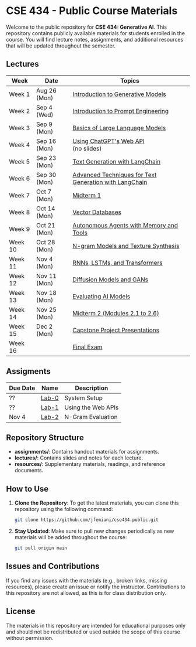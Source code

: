 # CSE 434 - Public Course Materials

Welcome to the public repository for **CSE 434: Generative AI**. This repository contains publicly available materials for students enrolled in the course. You will find lecture notes, assignments, and additional resources that will be updated throughout the semester.

## Lectures

| Week   | Date        | Topics                           |
|--------|-------------|----------------------------------|
| Week 1 | Aug 26 (Mon)| [Introduction to Generative Models](lectures/week-01/week-01-introduction-to-generative-models.md)   |
| Week 2 | Sep 4 (Wed) | [Introduction to Prompt Engineering](lectures/week-02/week-02-intro-to-prompt-engineering.md)    |
| Week 3 | Sep 9 (Mon) | [Basics of Large Language Models](lectures/week-03/week-03-basics-of-llms.md) |
| Week 4 | Sep 16 (Mon)| [Using ChatGPT's Web API](lectures/week-04/week-04-web-api-for-chatgpt.md)  <br>(no slides)   |
| Week 5 | Sep 23 (Mon)| [Text Generation with LangChain](lectures/week-05/week-05-text-generation-with-langchain.md)      |
| Week 6 | Sep 30 (Mon)| [Advanced Techniques for Text Generation with LangChain](lectures/week-06/week-06-advanced-langchain.md) |
| Week 7 | Oct 7 (Mon) | [Midterm 1](lectures/week-07/week-07-midterm-1.md)   |
| Week 8 | Oct 14 (Mon)| [Vector Databases](lectures/week-08/week-08-vector-databases.md)       |
| Week 9 | Oct 21 (Mon)| [Autonomous Agents with Memory and Tools](lectures/week-09/week-09-n-gram-models-and-smoothing-techniques.md) |
| Week 10| Oct 28 (Mon)| [N-gram Models and Texture Synthesis](lectures/week-10/week-10-lstm-architectures.md)               |
| Week 11| Nov 4 (Mon) | [RNNs, LSTMs, and Transformers](lectures/week-11/week-11-diffusion-models-and-gans.md)        |
| Week 12| Nov 11 (Mon)| [Diffusion Models and GANs](lectures/week-12/week-12-autonomous-agents-and-pipelines.md)  |
| Week 13| Nov 18 (Mon)| [Evaluating AI Models](lectures/week-13/week-13-evaluating-ai-models.md)             |
| Week 14| Nov 25 (Mon)| [Midterm 2 (Modules 2.1 to 2.6)](lectures/week-14/week-14-midterm-2-modules-2.1-to-2.6.md)   |
| Week 15| Dec 2 (Mon) | [Capstone Project Presentations](lectures/week-15/week-15-capstone-project-presentations.md)   |
| Week 16|             | [Final Exam](lectures/week-16/week-16-final-exam.md)                       |






## Assigments
| Due Date | Name | Description |
|-|-|-|
|?? | [Lab-0](student_materials/assignments/lab-0/lab-0.md) | System Setup |
|?? | [Lab-1](student_materials/assignments/lab-1/lab-1.ipynb) | Using the Web APIs|
|Nov 4 | [Lab-2](student_materials/assignments/lab-2/lab-2.ipynb)| N-Gram Evaluation|




## Repository Structure
- **assignments/**: Contains handout materials for assignments.
- **lectures/**: Contains slides and notes for each lecture.
- **resources/**: Supplementary materials, readings, and reference documents.

## How to Use

1. **Clone the Repository**: To get the latest materials, you can clone this repository using the following command:
    ```bash
    git clone https://github.com/jfemiani/cse434-public.git
    ```

2. **Stay Updated**: Make sure to pull new changes periodically as new materials will be added throughout the course:
    ```bash
    git pull origin main
    ```


## Issues and Contributions

If you find any issues with the materials (e.g., broken links, missing resources), please create an issue or notify the instructor. Contributions to this repository are not allowed, as this is for class distribution only.

## License

The materials in this repository are intended for educational purposes only and should not be redistributed or used outside the scope of this course without permission.

